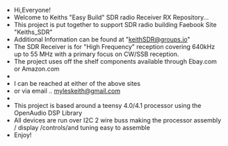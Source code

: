 -  Hi,Everyone!
-  Welcome to Keiths "Easy Build" SDR radio Receiver RX Repository...
-  This project is put together to support SDR radio building Faebook Site "Keiths_SDR"
-  Additional Information can be found at "keithSDR@groups.io"
-  The SDR Receiver is for "High Frequency" reception covering 640kHz up to 55 MHz with a primary focus on CW/SSB reception.
-  The project uses off the shelf components available through Ebay.com or Amazon.com 
-  
-  I can be reached at either of the above sites
-  or via email .. myleskeith@gmail.com
-
- This project is based around a teensy 4.0/4.1 processor using the OpenAudio DSP Library
- All devices are run over I2C 2 wire buss making the processor assembly / display /controls/and tuning easy to assemble
- Enjoy!
